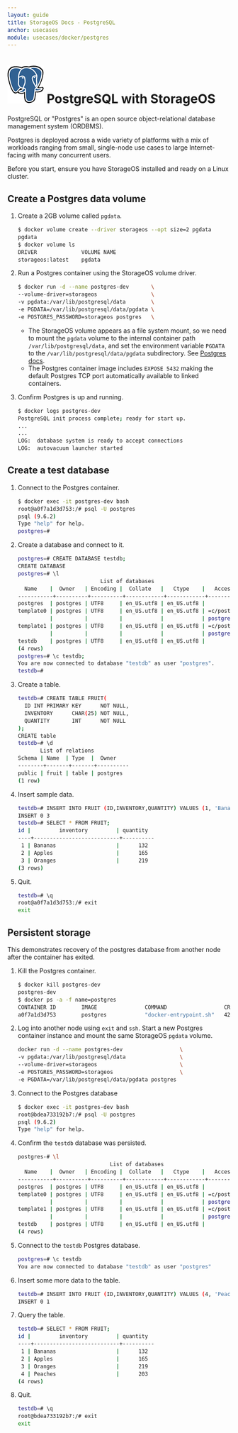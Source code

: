 ```yaml
---
layout: guide
title: StorageOS Docs - PostgreSQL
anchor: usecases
module: usecases/docker/postgres
---
```


# ![image](/images/docs/explore/postgresqllogo.png) PostgreSQL with StorageOS

PostgreSQL or "Postgres" is an open source object-relational database management
system (ORDBMS).

Postgres is deployed across a wide variety of platforms with a mix of workloads
ranging from small, single-node use cases to large Internet-facing with many
concurrent users.

Before you start, ensure you have StorageOS installed and ready on a Linux
cluster.

## Create a Postgres data volume

1. Create a 2GB volume called `pgdata`.

   ```bash
   $ docker volume create --driver storageos --opt size=2 pgdata
   pgdata
   $ docker volume ls
   DRIVER              VOLUME NAME
   storageos:latest    pgdata
   ```

1. Run a Postgres container using the StorageOS volume driver.

   ```bash
   $ docker run -d --name postgres-dev       \
   --volume-driver=storageos                 \
   -v pgdata:/var/lib/postgresql/data        \
   -e PGDATA=/var/lib/postgresql/data/pgdata \
   -e POSTGRES_PASSWORD=storageos postgres   \
   ```

   * The StorageOS volume appears as a file system mount, so we need to mount the
     `pgdata` volume to the internal container path `/var/lib/postgresql/data`, and
     set the environment variable `PGDATA` to the `/var/lib/postgresql/data/pgdata`
     subdirectory. See [Postgres docs](https://hub.docker.com/_/postgres/).
   * The Postgres container image includes `EXPOSE 5432` making the default
     Postgres TCP port automatically available to linked containers.

1. Confirm Postgres is up and running.

   ```bash
   $ docker logs postgres-dev
   PostgreSQL init process complete; ready for start up.
   ...
   ...
   LOG:  database system is ready to accept connections
   LOG:  autovacuum launcher started
   ```

## Create a test database

1. Connect to the Postgres container.

   ```bash
   $ docker exec -it postgres-dev bash
   root@a0f7a1d3d753:/# psql -U postgres
   psql (9.6.2)
   Type "help" for help.
   postgres=#
   ```

1. Create a database and connect to it.

   ```bash
   postgres=# CREATE DATABASE testdb;
   CREATE DATABASE
   postgres=# \l
                             List of databases
     Name    |  Owner   | Encoding |  Collate   |   Ctype    |   Access privileges
   -----------+----------+----------+------------+------------+-----------------------
   postgres  | postgres | UTF8     | en_US.utf8 | en_US.utf8 |
   template0 | postgres | UTF8     | en_US.utf8 | en_US.utf8 | =c/postgres          +
             |          |          |            |            | postgres=CTc/postgres
   template1 | postgres | UTF8     | en_US.utf8 | en_US.utf8 | =c/postgres          +
             |          |          |            |            | postgres=CTc/postgres
   testdb    | postgres | UTF8     | en_US.utf8 | en_US.utf8 |
   (4 rows)
   postgres=# \c testdb;
   You are now connected to database "testdb" as user "postgres".
   testdb=#
   ```

1. Create a table.

   ```bash
   testdb=# CREATE TABLE FRUIT(
     ID INT PRIMARY KEY      NOT NULL,
     INVENTORY      CHAR(25) NOT NULL,
     QUANTITY       INT      NOT NULL
   );
   CREATE table
   testdb=# \d
          List of relations
   Schema | Name  | Type  |  Owner
   --------+-------+-------+----------
   public | fruit | table | postgres
   (1 row)
   ```

1. Insert sample data.

   ```bash
   testdb=# INSERT INTO FRUIT (ID,INVENTORY,QUANTITY) VALUES (1, 'Bananas', 132), (2, 'Apples', 165), (3, 'Oranges', 219);
   INSERT 0 3
   testdb=# SELECT * FROM FRUIT;
   id |         inventory         | quantity
   ----+---------------------------+----------
    1 | Bananas                   |      132
    2 | Apples                    |      165
    3 | Oranges                   |      219
   (3 rows)
   ```

1. Quit.

   ```bash
   testdb=# \q
   root@a0f7a1d3d753:/# exit
   exit
   ```

## Persistent storage

This demonstrates recovery of the postgres database from another node after the
container has exited.

1. Kill the Postgres container.

   ```bash
   $ docker kill postgres-dev
   postgres-dev
   $ docker ps -a -f name=postgres
   CONTAINER ID        IMAGE               COMMAND                  CREATED             STATUS                        PORTS               NAMES
   a0f7a1d3d753        postgres            "docker-entrypoint.sh"   42 hours ago        Exited (137) 22 seconds ago                       postgres-dev
   ```

1. Log into another node using `exit` and `ssh`. Start a new Postgres container
   instance and mount the same StorageOS `pgdata` volume.

   ```bash
   docker run -d --name postgres-dev                  \
   -v pgdata:/var/lib/postgresql/data                 \
   --volume-driver=storageos                          \
   -e POSTGRES_PASSWORD=storageos                     \
   -e PGDATA=/var/lib/postgresql/data/pgdata postgres
   ```

1. Connect to the Postgres database

   ```bash
   $ docker exec -it postgres-dev bash
   root@bdea733192b7:/# psql -U postgres
   psql (9.6.2)
   Type "help" for help.
   ```

1. Confirm the `testdb` database was persisted.

   ```bash
   postgres-# \l
                                List of databases
     Name    |  Owner   | Encoding |  Collate   |   Ctype    |   Access privileges
   -----------+----------+----------+------------+------------+-----------------------
   postgres  | postgres | UTF8     | en_US.utf8 | en_US.utf8 |
   template0 | postgres | UTF8     | en_US.utf8 | en_US.utf8 | =c/postgres          +
             |          |          |            |            | postgres=CTc/postgres
   template1 | postgres | UTF8     | en_US.utf8 | en_US.utf8 | =c/postgres          +
             |          |          |            |            | postgres=CTc/postgres
   testdb    | postgres | UTF8     | en_US.utf8 | en_US.utf8 |
   (4 rows)
   ```

1. Connect to the `testdb` Postgres database.

   ```bash
   postgres=# \c testdb
   You are now connected to database "testdb" as user "postgres"
   ```

1. Insert some more data to the table.

   ```bash
   testdb=# INSERT INTO FRUIT (ID,INVENTORY,QUANTITY) VALUES (4, 'Peaches', 203);
   INSERT 0 1
   ```

1. Query the table.

   ```bash
   testdb=# SELECT * FROM FRUIT;
   id |         inventory         | quantity
   ----+---------------------------+----------
    1 | Bananas                   |      132
    2 | Apples                    |      165
    3 | Oranges                   |      219
    4 | Peaches                   |      203
   (4 rows)
   ```

1. Quit.

   ```bash
   testdb=# \q
   root@bdea733192b7:/# exit
   exit
   ```
